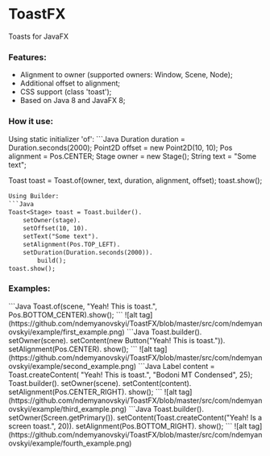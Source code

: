 # ToastFX
Toasts for JavaFX

<h3>Features:</h3> 
<ul>
	<li>Alignment to owner (supported owners: Window, Scene, Node);</li>
	<li>Additional offset to alignment;</li>
	<li>CSS support (class 'toast');</li>
	<li>Based on Java 8 and JavaFX 8;</li>
</ul>

<h3>How it use:</h3> 
Using static initializer 'of':
```Java
Duration duration = Duration.seconds(2000);
Point2D offset = new Point2D(10, 10);
Pos alignment = Pos.CENTER;
Stage owner = new Stage();
String text = "Some text";
	
Toast<Stage> toast = Toast.of(owner, text, duration, alignment, offset);
toast.show();
```
Using Builder:
```Java
Toast<Stage> toast = Toast.builder().
	setOwner(stage).
	setOffset(10, 10).
	setText("Some text").
	setAlignment(Pos.TOP_LEFT).
	setDuration(Duration.seconds(2000)).
        build();
toast.show();
```
<h3>Examples:</h3> 
```Java
Toast.of(scene, "Yeah! This is toast.", Pos.BOTTOM_CENTER).show();
```
![alt tag](https://github.com/ndemyanovskyi/ToastFX/blob/master/src/com/ndemyanovskyi/example/first_example.png)
```Java
Toast.builder().
	setOwner(scene).
	setContent(new Button("Yeah! This is toast.")).
	setAlignment(Pos.CENTER).
	show();
```
![alt tag](https://github.com/ndemyanovskyi/ToastFX/blob/master/src/com/ndemyanovskyi/example/second_example.png)
```Java
Label content = Toast.createContent(
        "Yeah! This is toast.", "Bodoni MT Condensed", 25);
Toast.builder().
	setOwner(scene).
	setContent(content).
	setAlignment(Pos.CENTER_RIGHT).
	show();
```
![alt tag](https://github.com/ndemyanovskyi/ToastFX/blob/master/src/com/ndemyanovskyi/example/third_example.png)
```Java
Toast.builder().
	setOwner(Screen.getPrimary()).
	setContent(Toast.createContent("Yeah! Is a screen toast.", 20)).
	setAlignment(Pos.BOTTOM_RIGHT).
	show();
```
![alt tag](https://github.com/ndemyanovskyi/ToastFX/blob/master/src/com/ndemyanovskyi/example/fourth_example.png)